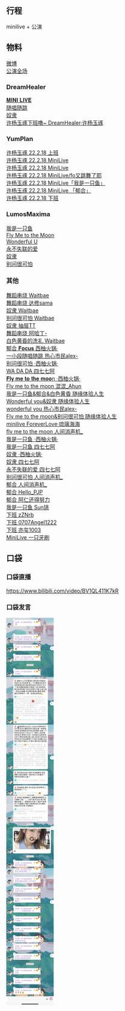 ## 行程
minilive + 公演

## 物料
[微博](https://weibo.com/5228056212/Lg3XXsOjb)<br>
[公演全场](https://www.bilibili.com/video/BV1MP4y1A7HX)<br>
### DreamHealer
[𝐌𝐈𝐍𝐈 𝐋𝐈𝐕𝐄](https://weibo.com/6375088879/Lg3N6l0Xi)<br>
[随唱随跳](https://weibo.com/6375088879/Lg4dHaJTg)<br>
[奴隶](https://weibo.com/6375088879/Lg5lvzVMT)<br>
[许杨玉琢下班噜~  DreamHealer·许杨玉琢](https://weibo.com/6375088879/Lg5SUABRp)<br>
### YumPlan
[许杨玉琢 22.2.18 上班](https://weibo.com/7335378002/Lg381uc7U)<br>
[许杨玉琢 22.2.18 MiniLive](https://weibo.com/7335378002/Lg3G1g5gu)<br>
[许杨玉琢 22.2.18 MiniLive](https://weibo.com/7335378002/Lg4Dsy9qP)<br>
[许杨玉琢 22.2.18 MiniLive/fo又跳舞了耶](https://weibo.com/7335378002/Lg4jIpdOY)<br>
[许杨玉琢 22.2.18 MiniLive「我是一只鱼」](https://weibo.com/7335378002/Lg4s21cq1)<br>
[许杨玉琢 22.2.18 MiniLive 「郁合」](https://weibo.com/7335378002/Lg4BKhbxw)<br>
[许杨玉琢 22.2.18 下班](https://weibo.com/7335378002/Lg5WW4Z5x)<br>
### LumosMaxima
[我是一只鱼](https://m.weibo.cn/7726863056/4739265743818464)<br>
[Fly Me to the Moon](https://weibo.com/7726863056/LgeSCfHc6)<br>
[Wonderful U](https://weibo.com/7726863056/LgnxvsyTQ)<br>
[永不失联的爱](https://weibo.com/7726863056/LglnwiyMv)<br>
[奴隶](https://m.weibo.cn/7726863056/4739082447750657)<br>
[别问很可怕](https://m.weibo.cn/7726863056/4738898943020935)<br>
### 其他
[舞蹈串烧 Waitbae](https://weibo.com/2335397710/Lg4curfjF)<br>
[舞蹈串烧 达修sama](https://weibo.com/1770810301/Lg4jNoqIF)<br>
[奴隶 Waitbae](https://weibo.com/2335397710/Lg4vJkh3K)<br>
[别问很可怕 Waitbae](https://weibo.com/2335397710/Lg4tp9sNh)<br>
[奴隶 抽屉TT](https://weibo.com/5030929181/Lg4slxkfK)<br>
[舞蹈串烧 阿哈丁-](https://weibo.com/6457972410/Lg4DodSLH)<br>
[白色黄昏的洗礼 Waitbae](https://weibo.com/2335397710/Lg4CTa6LC)<br>
[郁合 𝐅𝐨𝐜𝐮𝐬 西柚火锅·](https://weibo.com/1657088840/Lg4Weza9F)<br>
[一小段随唱随跳 热心市民alex-](https://weibo.com/2971625284/Lg5hl1IYG)<br>
[别问很可怕 ·西柚火锅·](https://weibo.com/1657088840/Lg5gms5Qd)<br>
[WA DA DA 四七七阿](https://weibo.com/5873762247/Lg5lb8mXA)<br>
[𝐅𝐥𝐲 𝐦𝐞 𝐭𝐨 𝐭𝐡𝐞 𝐦𝐨𝐨n ·西柚火锅·](https://weibo.com/1657088840/Lg58h0ctv)<br>
[Fly me to the moon 混混_Ahun](https://weibo.com/7308766362/LgdVvd6bN)<br>
[我是一只鱼&郁合&白色黄昏 随缘体验人生](https://weibo.com/6030882270/Lg5K1Azya)<br>
[Wonderful you&奴隶 随缘体验人生](https://weibo.com/6030882270/Lg5BlsWRT)<br>
[wonderful you 热心市民alex-](https://weibo.com/2971625284/Lg61l5WHW)<br>
[Fly me to the moon&别问很可怕 随缘体验人生](https://weibo.com/6030882270/Lg4y8xAMg)<br>
[minilive ForeverLove·琉璃海海](https://weibo.com/7610635463/Lg6mRfN1r)<br>
[fly me to the moon 人间消声机_](https://weibo.com/6547717547/Lg6uEkbUg)<br>
[我是一只鱼 ·西柚火锅·](https://weibo.com/1657088840/Lg6BNhS1E)<br>
[我是一只鱼 四七七阿](https://weibo.com/5873762247/Lg6vhFo2u)<br>
[奴隶 ·西柚火锅·](https://weibo.com/1657088840/Lg6Lckq1x)<br>
[奴隶 四七七阿](https://weibo.com/5873762247/Lg78QfvdN)<br>
[永不失联的爱 四七七阿](https://weibo.com/5873762247/Lgc7ScdZR)<br>
[别问很可怕 人间消声机_](https://weibo.com/6547717547/LgaUn1bKg)<br>
[郁合 人间消声机_](https://weibo.com/6547717547/Lg6nW2L3V)<br>
[郁合 Hello_PJP](https://weibo.com/2243032800/Lg4joA9MZ)<br>
[郁合 阿仁还得努力](https://weibo.com/3984479942/Lgcu5bNq5)<br>
[我是一只鱼 Sun珧](https://weibo.com/1718044813/Lgd7bs0ni)<br>
[下班 zZNrb](https://weibo.com/5862158121/Lgw98vebz)<br>
[下班 0707Angel1222](https://weibo.com/5059181242/Lg5WpyvTa)<br>
[下班 亦玺1003](https://weibo.com/7410340783/Lg5WhwvXg)<br>
[MiniLive 一只牙刷](https://weibo.com/1856999022/Lg4FRgDWt)<br>
## 口袋
### 口袋直播
https://www.bilibili.com/video/BV1QL411K7kR
### 口袋发言
![口袋发言](./pocket48/imgs/messages1.jpeg)<br>